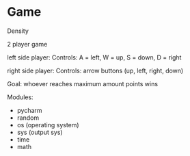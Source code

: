 # Game
Density 

2 player game

left side player: 
Controls: A = left, W = up, S = down, D = right

right side player: 
Controls: arrow buttons (up, left, right, down) 

Goal: whoever reaches maximum amount points wins

Modules: 
- pycharm
- random
- os (operating system) 
- sys (output sys)
- time
- math
